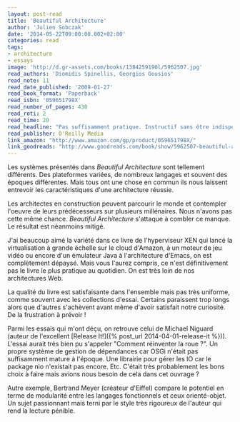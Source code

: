 ```yaml
---
layout: post-read
title: 'Beautiful Architecture'
author: 'Julien Sobczak'
date: '2014-05-22T09:00:00.002+02:00'
categories: read
tags:
- architecture
- essays
image: 'http://d.gr-assets.com/books/1384259190l/5962507.jpg'
read_authors: 'Diomidis Spinellis, Georgios Gousios'
read_note: 11
read_date_published: '2009-01-27'
read_book_format: 'Paperback'
read_isbn: '059651798X'
read_number_of_pages: 430
read_roti: 2
read_time: 20
read_headline: "Pas suffisamment pratique. Instructif sans être indispensable."
read_publisher: O'Reilly Media
link_amazon: "http://www.amazon.com/gp/product/059651798X/"
link_goodreads: "http://www.goodreads.com/book/show/5962507-beautiful-architecture"
---
```



Les systèmes présentés dans *Beautiful Architecture* sont tellement différents. Des plateformes variées, de nombreux langages et souvent des époques différentes. Mais tous ont une chose en commun ils nous laissent entrevoir les caractéristiques d'une architecture réussie.

Les architectes en construction peuvent parcourir le monde et contempler l'oeuvre de leurs prédécesseurs sur plusieurs millénaires. Nous n'avons pas cette même chance. *Beautiful Architecture* s'attaque à combler ce manque. Le résultat est néanmoins mitigé.

J'ai beaucoup aimé la variété dans ce livre de l'hyperviseur XEN qui lancé la virtualisation à grande échelle sur le cloud d'Amazon, à un moteur de jeu vidéo ou encore d'un émulateur Java à l'architecture d'Emacs, on est complètement dépaysé. Mais vous l'aurez compris, ce n'est définitivement pas le livre le plus pratique au quotidien. On est très loin de nos architectures Web.

La qualité du livre est satisfaisante dans l'ensemble mais pas très uniforme, comme souvent avec les collections d'essai. Certains paraissent trop longs alors que d'autres s'achèvent avant même d'avoir satisfait notre curiosité. De la frustration à prévoir !

Parmi les essais qui m'ont déçu, on retrouve celui de Michael Niguard (auteur de l'excellent [Release It!]({% post_url 2014-04-01-release-it %})). L'essai aurait très bien pu s'appeler "Comment réinventer la roue ?". Un propre système de gestion de dépendances car OSGi n'était pas suffisamment mature à l'époque. Une librairie pour gérer les IO car le package nio n'existait pas encore. Etc. C'était très probablement les bons choix à faire mais avions nous besoin de cela dans cet ouvrage ?

Autre exemple, Bertrand Meyer (créateur d'Eiffel) compare le potentiel en terme de modularité entre les langages fonctionnels et ceux orienté-objet. Un sujet passionnant mais terni par le style très rigoureux de l'auteur qui rend la lecture pénible.

